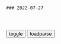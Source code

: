 ```tip
### 2022-07-27
```

<table id="tbc" style="white-space:pre-wrap">
</table>
<button onclick="toggleb()">toggle</button>
<button onclick="loadparse()">loadparse</button>
<br>
<!-- 🌸<br>🍅-　-🍑<hr>🍀 -->
<pre>
<textarea rows="30" cols="100" style="display: none" id="tar">

周劼负责“岁月静好”，二舅负责“负重前行”
https://mbd.baidu.com/newspage/data/landingsuper?context=%7B%22nid%22%3A%22news_9130298828504547733%22%7D&n_type=-1&p_from=-1

<font size="1" style="color:#DCDCDC">2022-07-27</font>

OwiDig
https://www.owidig.com

WiFi File Transfer Pro 1.0.9
https://www.onlinedown.net/soft/596547.htm
http://sqdownd.rbread05.cn/down/com.smarterdroid.wififiletransferpro_1.0.9.apk

欢乐颂：赵医生穿休闲装约会，曲筱绡哈喇子直流，立马暴露本性！
https://mbd.baidu.com/newspage/data/videolanding?nid=sv_15355902060665526131&sourceFrom=pc_feedlist

你生活中没法过的，你在书中都可以尝试一遍。
　想过什么人生就去过呗，在书里尝试，那岂不是跟没过一样吗？

<font size="1" style="color:#DCDCDC">2022-07-27</font>

南非狒狒泛滥，猎手用复合弓狩猎，箭无虚发
https://mbd.baidu.com/newspage/data/videolanding?nid=sv_8641263161600750807&sourceFrom=rec

<font size="1" style="color:#DCDCDC">2022-07-27</font>

屠宰厂流水线操作，“砰”的一声，牛脑瞬间被捣碎！
https://mbd.baidu.com/newspage/data/videolanding?nid=sv_7986570139394475588&sourceFrom=pc_feedlist

<font size="1" style="color:#DCDCDC">2022-07-27</font>

“叔叔你别拉了，我害怕！”
https://mbd.baidu.com/newspage/data/landingsuper?context=%7B%22nid%22%3A%22news_8962565945847543859%22%7D&n_type=-1&p_from=-1

http://pics6.baidu.com/feed/3ac79f3df8dcd100838b2827816af51ab8122f89.jpeg?token=f9b4a4095d775240bb2d47bab3343eb5.jpg
https://pics6.baidu.com/feed/3ac79f3df8dcd100838b2827816af51ab8122f89.jpeg?token=f9b4a4095d775240bb2d47bab3343eb5

http://pics7.baidu.com/feed/e7cd7b899e510fb33d144bdc20d27a9fd0430c53.jpeg?token=9358d16f0f9833bb49526a8b05270a76.jpg
https://pics7.baidu.com/feed/e7cd7b899e510fb33d144bdc20d27a9fd0430c53.jpeg?token=9358d16f0f9833bb49526a8b05270a76

<font size="1" style="color:#DCDCDC">2022-07-27</font>

高尔顿板是什么？小球从漏斗口落下后，有趣的现象发生了
https://mbd.baidu.com/newspage/data/videolanding?nid=sv_2890353754830474638&sourceFrom=pc_feedlist

<font size="1" style="color:#DCDCDC">2022-07-27</font>

别笑了，二代们炫爹的方式越粗暴，不就说明做题家越悲催嘛
https://mbd.baidu.com/newspage/data/landingsuper?context=%7B%22nid%22%3A%22news_9396024898923465854%22%7D&n_type=-1&p_from=-1

<font size="1" style="color:#DCDCDC">2022-07-27</font>

财政收入靠罚款？江苏多地罚没收入大涨，当地回应：破获经济大案所得_腾讯新闻
https://new.qq.com/omn/20220727/20220727A011RY00.html

<font size="1" style="color:#DCDCDC">2022-07-27</font>

马上评丨送外卖大学生被气哭：愿人间彼此温柔
https://baijiahao.baidu.com/s?id=1739411415229856340&wfr=spider&for=pc

<font size="1" style="color:#DCDCDC">2022-07-27</font>

大二女生暑期送外卖被羞辱 美团：每一份努力都值得被尊重
https://zj.zjol.com.cn/video.html?id=1898741&height=720

<font size="1" style="color:#DCDCDC">2022-07-27</font>

女大学生骂外卖员是送外卖的狗，大量聊天记录曝光，情节不断反转，学校回应_女生_配送_污言秽语
http://news.sohu.com/a/567180290_121299674

<font size="1" style="color:#DCDCDC">2022-07-27</font>

如果赵云投靠了曹操，张飞真能一枪刺死他吗？罗公说得再明白不过
https://mbd.baidu.com/newspage/data/landingsuper?context=%7B%22nid%22%3A%22news_10468811844613696544%22%7D&n_type=-1&p_from=-1

https://pics5.baidu.com/feed/9213b07eca806538caf98b9c7669064eac348269.jpeg?token=6dcdf1e20ce1c13fb6568575c0ac7609
http://pics5.baidu.com/feed/9213b07eca806538caf98b9c7669064eac348269.jpeg?token=6dcdf1e20ce1c13fb6568575c0ac7609.jpg
https://pics0.baidu.com/feed/caef76094b36acafdcbd5ba4996d2a1a00e99c4d.jpeg?token=9eb51ec70dbc8aa30804a65e906d9a03
http://pics0.baidu.com/feed/caef76094b36acafdcbd5ba4996d2a1a00e99c4d.jpeg?token=9eb51ec70dbc8aa30804a65e906d9a03.jpg

<font size="1" style="color:#DCDCDC">2022-07-27</font>

石棉是石头还是棉花？为何会被60多个国家禁用？它的危害有多大
https://mbd.baidu.com/newspage/data/videolanding?nid=sv_1397980980163939774&sourceFrom=rec

<font size="1" style="color:#DCDCDC">2022-07-27</font>

不喝水只喝可乐，甚至把可乐当祭品，当圣水，是谁愚弄了他们
https://mbd.baidu.com/newspage/data/videolanding?nid=sv_2155537604488568009&sourceFrom=pc_feedlist

<font size="1" style="color:#DCDCDC">2022-07-27</font>

</textarea>
</pre>
<!-- 🍀<br>🍑-　-🍅<hr>🌸 -->

```note
```

<link
  rel="stylesheet"
  href="https://cdn.jsdelivr.net/npm/@fancyapps/ui/dist/fancybox.css"
/>
<script src="https://cdn.jsdelivr.net/npm/@fancyapps/ui@4.0/dist/fancybox.umd.js"></script>

<script type="text/javascript">

var __urlRegex = /(\b(https?|ftp|file):\/\/[-A-Z0-9+&@#\/%?=~_|!:,.;]*[-A-Z0-9+&@#\/%=~_|])/ig;
var __imgRegex = /\.(?:jpe?g|gif|png|webp)$/i;

loadparse();

function parseURL($string){

    var exp = __urlRegex;
    return $string.replace(exp,function(match){
            __imgRegex.lastIndex=0;
            if(__imgRegex.test(match)){
                return '<a data-fancybox="gallery" href="' + match.replace("/p=700", "")
                 + '"><img src="' + match.replace("/p=700", "/p=160x200")+'" width="64"></a>';
            }
            else{
                return '<a href="' + match + '" target="_blank">' + match + '</a>';
            }
        }
    );
}

function loadparse() {
  tbc.innerHTML = parseURL(tar.value);
}

function toggleb() {
  var x = document.getElementById("tar");
  if (x.style.display === "none") {
    x.style.display = "";
  } else {
    x.style.display = "none";
  }
}

</script>
